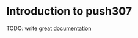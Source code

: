 # Introduction to push307

TODO: write [great documentation](http://jacobian.org/writing/what-to-write/)
